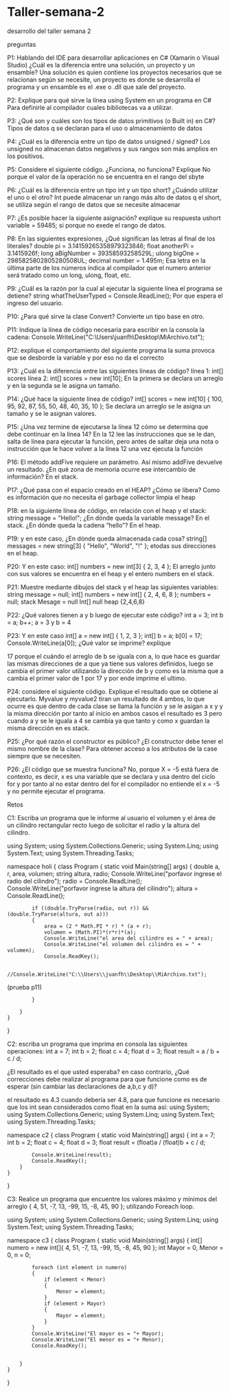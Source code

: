 # Taller-semana-2
desarrollo del taller semana 2

preguntas

P1: Hablando del IDE para desarrollar aplicaciones en C# (Xamarin o Visual Studio) ¿Cuál es la diferencia entre una solución, un proyecto y un ensamble?
Una solución es quien contiene los proyectos necesarios que se relacionan según se necesite, un proyecto es donde se desarrolla el programa y un ensamble es el .exe o .dll que sale del proyecto.

P2: Explique para qué sirve la línea using System en un programa en C#
Para definirle al compilador cuales bibliotecas va a utilizar.

P3: ¿Qué son y cuáles son los tipos de datos primitivos (o Built in) en C#?
Tipos de datos q se declaran para el uso o almacenamiento de datos

P4: ¿Cuál es la diferencia entre un tipo de datos unsigned / signed?
Los unsigned no almacenan datos negativos y sus rangos son más amplios en los positivos.

P5: Considere el siguiente código. ¿Funciona, no funciona? Explique
No porque el valor de la operación no se encuentra en el rango del sbyte

P6: ¿Cuál es la diferencia entre un tipo int y un tipo short? ¿Cuándo utilizar el uno o el otro?
Int puede almacenar un rango más alto de datos q el short, se utiliza según el rango de datos que se necesite almacenar

P7: ¿Es posible hacer la siguiente asignación? explique su respuesta
ushort variable = 59485;
si porque no exede el rango de datos.

P8: En las siguientes expresiones, ¿Qué significan las letras al final de los literales?
double pi = 3.14159265358979323846;
float anotherPi = 3.1415926f;
long aBigNumber = 39358593258529L;
ulong bigOne = 2985825802805280508UL;
decimal number = 1.495m;
Esa letra en la última parte de los números indica al compilador que el numero anterior será tratado como un long, ulong, float, etc.

P9: ¿Cuál es la razón por la cual al ejecutar la siguiente línea el programa se detiene?
string whatTheUserTyped = Console.ReadLine();
Por que espera el ingreso del usuario.

P10: ¿Para qué sirve la clase Convert?
Convierte un tipo base en otro.

P11: Indique la línea de código necesaria para escribir en la consola la cadena: 
Console.WriteLine("C:\\Users\\juanfh\\Desktop\\MiArchivo.txt");

P12: explique el comportamiento del siguiente programa
la suma provoca que se desborde la variable y por eso no da el correcto

P13: ¿Cuál es la diferencia entre las siguientes líneas de código?
línea 1: int[] scores
línea 2: int[] scores = new int[10];
En la primera se declara un arreglo y en la segunda se le asigna un tamaño.

P14: ¿Qué hace la siguiente línea de código?
int[] scores = new int[10] { 100, 95, 92, 87, 55, 50, 48, 40, 35, 10 };
Se declara un arreglo se le asigna un tamaño y se le asignan valores.

P15: ¿Una vez termine de ejecutarse la línea 12 cómo se determina que debe continuar en la línea 14?
En la 12 lee las instrucciones que se le dan, salta de línea para ejecutar la función, pero antes de saltar deja una nota o instrucción que le hace volver a la línea 12 una vez ejecuta la función

P16: El método addFive requiere un parámetro. Así mismo addFive devuelve un resultado. ¿En qué zona de memoria ocurre ese intercambio de información?
En el stack.

P17: ¿Qué pasa con el espacio creado en el HEAP? ¿Cómo se libera?
Como es información que no necesita el garbage collector limpia el heap

P18: en la siguiente línea de código, en relación con el heap y el stack:
string message = "Hello!";
¿En dónde queda la variable message?
En el stack.
¿En dónde queda la cadena “hello”?
En el heap.

P19: y en este caso, ¿En dónde queda almacenada cada cosa?
string[] messages = new string[3] { "Hello", "World", "!" };
etodas sus direcciones en el heap.

P20: Y en este caso: 
int[] numbers = new int[3] { 2, 3, 4 };
El arreglo junto con sus valores se encuentra en el heap y el entero numbers en el stack.

P21: Muestre mediante dibujos del stack y el heap las siguientes variables:
string message = null;
int[] numbers = new int[] { 2, 4, 6, 8 };
numbers = null;
stack
Mesage = null
Int[]
null
heap
{2,4,6,8}

P22: ¿Qué valores tienen a y b luego de ejecutar este código?
int a = 3;
int b = a;
b++;
a = 3  y b = 4

P23: Y en este caso
int[] a = new int[] { 1, 2, 3 };
int[] b = a;
b[0] = 17;
Console.WriteLine(a[0]);
¿Qué valor se imprime? explique

17 porque el cuándo el arreglo de b se iguala con a, lo que hace es guardar las mismas direcciones de a que ya tiene sus valores definidos, luego se cambia el primer valor utilizando la dirección de b y como es la misma que a cambia el primer valor de 1 por 17 y por ende imprime el ultimo.

P24: considere el siguiente código. Explique el resultado que se obtiene al ejecutarlo.
Myvalue y myvalue2 tiran un resultado de 4 ambos, lo que ocurre es que dentro de cada clase se llama la función y se le asigan a x y y la misma dirección por tanto al inicio en ambos casos el resultado es 3 pero cuando a y se le iguala a 4 se cambia ya que tanto y como x guardan la misma dirección en es stack.

P25: ¿Por qué razón el constructor es público? ¿El constructor debe tener el mismo nombre de la clase?
Para obtener acceso a los atributos de la case siempre que se necesiten.

P26: ¿El código que se muestra funciona?
No, porque X = -5 está fuera de contexto, es decir, x es una variable que se declara y usa dentro del ciclo for y por tanto al no estar dentro del for el compilador no entiende el x = -5 y no permite ejecutar el programa.


Retos

C1: Escriba un programa que le informe al usuario el volumen y el área de un cilindro rectangular recto luego de solicitar el radio y la altura del cilindro.

using System;
using System.Collections.Generic;
using System.Linq;
using System.Text;
using System.Threading.Tasks;

namespace holi
{
    class Program
    {
        static void Main(string[] args)
        {
            double a, r, area, volumen;
            string altura, radio;
            Console.WriteLine("porfavor ingrese el radio del cilindro");
            radio = Console.ReadLine();
            Console.WriteLine("porfavor ingrese la altura del cilindro");
            altura = Console.ReadLine();

            if ((double.TryParse(radio, out r)) && (double.TryParse(altura, out a))) 
            {
                area = (2 * Math.PI * r) * (a + r);
                volumen = (Math.PI)*(r*r)*(a);
                Console.WriteLine("el area del cilindro es = " + area);
                Console.WriteLine("el volumen del cilindro es = " + volumen);
                Console.ReadKey();

                //Console.WriteLine("C:\\Users\\juanfh\\Desktop\\MiArchivo.txt");
(prueba p11)

            }

        }
    }
}


C2: escriba un programa que imprima en consola las siguientes operaciones:
int a = 7;
int b = 2;
float c = 4;
float d = 3;
float result = a / b + c / d;

¿El resultado es el que usted esperaba? en caso contrario, ¿Qué correcciones debe realizar al programa para que funcione como es de esperar (sin cambiar las declaraciones de a,b,c y d)?

el resultado es 4.3 cuando debería ser 4.8, para que funcione es necesario que los int sean considerados como float en la suma así:
using System;
using System.Collections.Generic;
using System.Linq;
using System.Text;
using System.Threading.Tasks;

namespace c2
{
    class Program
    {
        static void Main(string[] args)
        {
            int a = 7;
            int b = 2;
            float c = 4;
            float d = 3;
            float result = (float)a / (float)b + c / d;

            Console.WriteLine(result);
            Console.ReadKey();
        }
    }
}

C3: Realice un programa que encuentre los valores máximo y mínimos del arreglo { 4, 51, -7, 13, -99, 15, -8, 45, 90 }; utilizando Foreach loop.

using System;
using System.Collections.Generic;
using System.Linq;
using System.Text;
using System.Threading.Tasks;

namespace c3
{
    class Program
    {
        static void Main(string[] args)
        {
            int[] numero = new int[]{ 4, 51, -7, 13, -99, 15, -8, 45, 90 };
            int Mayor = 0, Menor = 0, n = 0;

            foreach (int element in numero)
            {
                if (element < Menor)
                {
                    Menor = element;
                }
                if (element > Mayor)
                {
                    Mayor = element;
                }
            }
            Console.WriteLine("El mayor es = "+ Mayor);
            Console.WriteLine("El menor es = "+ Menor);
            Console.ReadKey();


        }
    }
}

